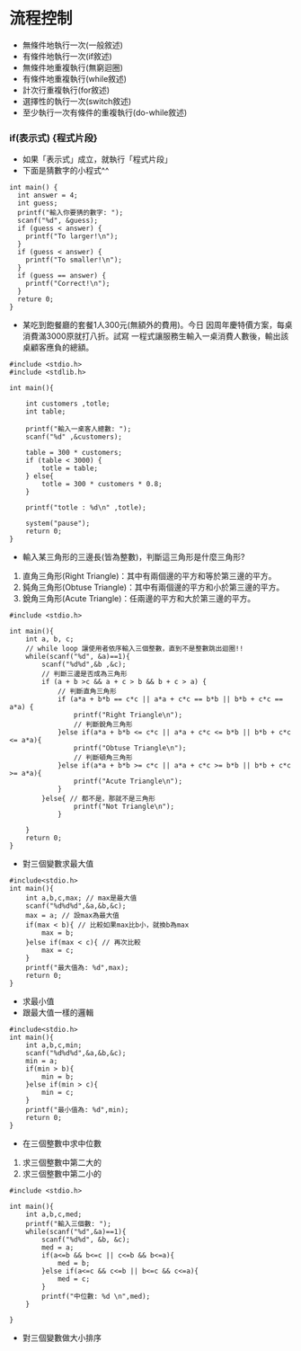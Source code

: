 # 流程控制
- 無條件地執行一次(一般敘述)
- 有條件地執行一次(if敘述)
- 無條件地重複執行(無窮迴圈)
- 有條件地重複執行(while敘述)
- 計次行重複執行(for敘述)
- 選擇性的執行一次(switch敘述)
- 至少執行一次有條件的重複執行(do-while敘述)
### if(表示式) {程式片段}
- 如果「表示式」成立，就執行「程式片段」
- 下面是猜數字的小程式^^
```
int main() {
  int answer = 4;
  int guess;
  printf("輸入你要猜的數字: ");
  scanf("%d", &guess);
  if (guess < answer) {
    printf("To larger!\n");
  }
  if (guess < answer) {
    printf("To smaller!\n");
  }
  if (guess == answer) {
    printf("Correct!\n");
  }
  reture 0;
}

```
- 某吃到飽餐廳的套餐1人300元(無額外的費用)。今日
因周年慶特價方案，每桌消費滿3000原就打八折。試寫
一程式讓服務生輸入一桌消費人數後，輸出該桌顧客應負的總額。
```
#include <stdio.h>
#include <stdlib.h>

int main(){

	int customers ,totle;
	int table;
	
	printf("輸入一桌客人總數: ");
	scanf("%d" ,&customers);
	
	table = 300 * customers;
	if (table < 3000) {
		totle = table;
	} else{
		totle = 300 * customers * 0.8;
	}
	
	printf("totle : %d\n" ,totle);

	system("pause");
	return 0;
}

```
- 輸入某三角形的三邊長(皆為整數)，判斷這三角形是什麼三角形?
1. 直角三角形(Right Triangle)：其中有兩個邊的平方和等於第三邊的平方。
2. 鈍角三角形(Obtuse Triangle)：其中有兩個邊的平方和小於第三邊的平方。
3. 銳角三角形(Acute Triangle)：任兩邊的平方和大於第三邊的平方。
```
#include <stdio.h>

int main(){
	int a, b, c;
	// while loop 讓使用者依序輸入三個整數，直到不是整數跳出迴圈!!
	while(scanf("%d", &a)==1){  
		scanf("%d%d",&b ,&c);
		// 判斷三邊是否成為三角形
		if (a + b >c && a + c > b && b + c > a) {
			// 判斷直角三角形
			if (a*a + b*b == c*c || a*a + c*c == b*b || b*b + c*c == a*a) {
				printf("Right Triangle\n");
				// 判斷銳角三角形
			}else if(a*a + b*b <= c*c || a*a + c*c <= b*b || b*b + c*c <= a*a){
				printf("Obtuse Triangle\n");
				// 判斷頓角三角形
			}else if(a*a + b*b >= c*c || a*a + c*c >= b*b || b*b + c*c >= a*a){
				printf("Acute Triangle\n");
			}
		}else{ // 都不是，那就不是三角形
				printf("Not Triangle\n");
			}
		
	}
	return 0;
}

```

- 對三個變數求最大值
```
#include<stdio.h>
int main(){
	int a,b,c,max; // max是最大值
	scanf("%d%d%d",&a,&b,&c);
	max = a; // 設max為最大值
	if(max < b){ // 比較如果max比b小，就換b為max
		max = b;
	}else if(max < c){ // 再次比較
		max = c;
	}
	printf("最大值為: %d",max);
	return 0;
}
```
- 求最小值
- 跟最大值一樣的邏輯
```
#include<stdio.h>
int main(){
	int a,b,c,min;
	scanf("%d%d%d",&a,&b,&c);
	min = a;
	if(min > b){
		min = b;
	}else if(min > c){
		min = c;
	}
	printf("最小值為: %d",min);
	return 0;
}
```
- 在三個整數中求中位數
1. 求三個整數中第二大的
2. 求三個整數中第二小的
```
#include <stdio.h>

int main(){
	int a,b,c,med;
	printf("輸入三個數: ");
	while(scanf("%d",&a)==1){
		scanf("%d%d", &b, &c);
		med = a;
		if(a<=b && b<=c || c<=b && b<=a){
			med = b;
		}else if(a<=c && c<=b || b<=c && c<=a){
			med = c;
		}
		printf("中位數: %d \n",med);
	}
	
}

```
- 對三個變數做大小排序
```
```
